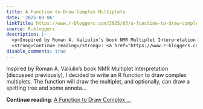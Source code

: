 ```yaml
---
title: A Function to Draw Complex Multiplets
date: '2025-03-06'
linkTitle: https://www.r-bloggers.com/2025/03/a-function-to-draw-complex-multiplets/
source: R-bloggers
description: |-
  <p>Inspired by Roman A. Valiulin’s book NMR Multiplet Interpretation (discussed previously), I decided to write an R function to draw complex multiplets. The function will draw the multiplet, and optionally, can draw a splitting tree and some annota...</p>
  <strong>Continue reading</strong>: <a href="https://www.r-bloggers.com/2025/03/a-function-to-draw-complex-multiplets/">A Function to Draw Complex ...
disable_comments: true
---
```

<p>Inspired by Roman A. Valiulin’s book NMR Multiplet Interpretation (discussed previously), I decided to write an R function to draw complex multiplets. The function will draw the multiplet, and optionally, can draw a splitting tree and some annota...</p>
<strong>Continue reading</strong>: <a href="https://www.r-bloggers.com/2025/03/a-function-to-draw-complex-multiplets/">A Function to Draw Complex ...